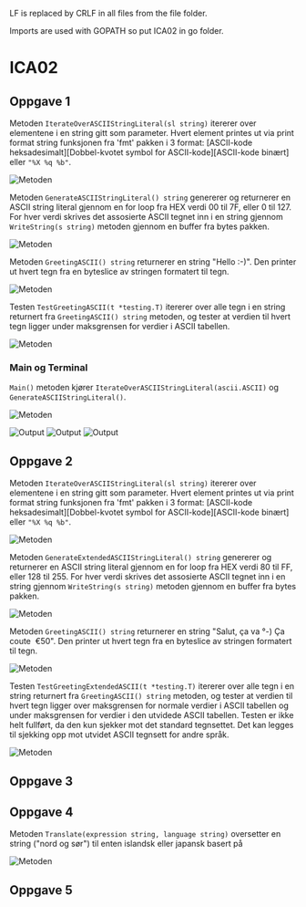 LF is replaced by CRLF in all files from the file folder. 

Imports are used with GOPATH so put ICA02 in go folder.

# ICA02
## Oppgave 1
Metoden `IterateOverASCIIStringLiteral(sl string)` itererer over elementene i en string gitt som parameter. Hvert element printes ut via print format string funksjonen fra 'fmt' pakken i 3 format: [ASCII-kode heksadesimalt][Dobbel-kvotet symbol for ASCII-kode][ASCII-kode binært] eller `"%X %q %b"`. 

![Metoden](https://github.com/emfkf/temptest/blob/master/pictures/opg1iterate.PNG)

Metoden `GenerateASCIIStringLiteral() string` genererer og returnerer en ASCII string literal gjennom en for loop fra HEX verdi 00 til 7F, eller 0 til 127. For hver verdi skrives det assosierte ASCII tegnet inn i en string gjennom `WriteString(s string)` metoden gjennom en buffer fra bytes pakken. 

![Metoden](https://github.com/emfkf/temptest/blob/master/pictures/opg1generate.PNG)

Metoden `GreetingASCII() string` returnerer en string "Hello :-)". Den printer ut hvert tegn fra en byteslice av stringen formatert til tegn. 

![Metoden](https://github.com/emfkf/temptest/blob/master/pictures/opg1greeting.PNG)

Testen `TestGreetingASCII(t *testing.T)` itererer over alle tegn i en string returnert fra `GreetingASCII() string` metoden, og tester at verdien til hvert tegn ligger under maksgrensen for verdier i ASCII tabellen. 

![Metoden](https://github.com/emfkf/temptest/blob/master/pictures/opg1test.PNG)

### Main og Terminal

`Main()` metoden kjører `IterateOverASCIIStringLiteral(ascii.ASCII)` og `GenerateASCIIStringLiteral()`.

![Metoden](https://github.com/emfkf/temptest/blob/master/pictures/opg1main.PNG)

![Output](https://github.com/emfkf/temptest/blob/master/pictures/opg1terminal1.PNG)
![Output](https://github.com/emfkf/temptest/blob/master/pictures/opg1terminal2.PNG)
![Output](https://github.com/emfkf/temptest/blob/master/pictures/opg1terminal3.PNG)

## Oppgave 2
Metoden `IterateOverASCIIStringLiteral(sl string)` itererer over elementene i en string gitt som parameter. Hvert element printes ut via print format string funksjonen fra 'fmt' pakken i 3 format: [ASCII-kode heksadesimalt][Dobbel-kvotet symbol for ASCII-kode][ASCII-kode binært] eller `"%X %q %b"`. 

![Metoden](https://github.com/emfkf/temptest/blob/master/pictures/opg2iterate.PNG)

Metoden `GenerateExtendedASCIIStringLiteral() string` genererer og returnerer en ASCII string literal gjennom en for loop fra HEX verdi 80 til FF, eller 128 til 255. For hver verdi skrives det assosierte ASCII tegnet inn i en string gjennom `WriteString(s string)` metoden gjennom en buffer fra bytes pakken. 

![Metoden](https://github.com/emfkf/temptest/blob/master/pictures/opg2generate.PNG)

Metoden `GreetingASCII() string` returnerer en string "Salut, ça va °-) Ça coute ​ €50​". Den printer ut hvert tegn fra en byteslice av stringen formatert til tegn. 

![Metoden](https://github.com/emfkf/temptest/blob/master/pictures/opg2greeting.PNG)

Testen `TestGreetingExtendedASCII(t *testing.T)` itererer over alle tegn i en string returnert fra `GreetingASCII() string` metoden, og tester at verdien til hvert tegn ligger over maksgrensen for normale verdier i ASCII tabellen og under maksgrensen for verdier i den utvidede ASCII tabellen. Testen er ikke helt fullført, da den kun sjekker mot det standard tegnsettet. Det kan legges til sjekking opp mot utvidet ASCII tegnsett for andre språk.

![Metoden](https://github.com/emfkf/temptest/blob/master/pictures/opg2test.PNG)

## Oppgave 3

## Oppgave 4
Metoden `Translate(expression string, language string)` oversetter en string ("nord og sør") til enten islandsk eller japansk basert på 

![Metoden](https://github.com/emfkf/temptest/blob/master/pictures/opg4translate.PNG)

## Oppgave 5